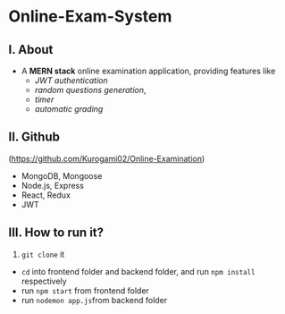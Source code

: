 # Online-Exam-System


## I. About

- A **MERN stack** online examination application, providing features like 
    - *JWT authentication*
    - *random questions generation*,
    - *timer* 
    - *automatic grading*


## II.  Github

(https://github.com/Kurogami02/Online-Examination)

- MongoDB, Mongoose
- Node.js, Express
- React, Redux
- JWT


## III. How to run it?

1. `git clone` it
- `cd` into frontend folder and backend folder, and run `npm install` respectively
- run `npm start` from frontend folder
- run `nodemon app.js`from backend folder
